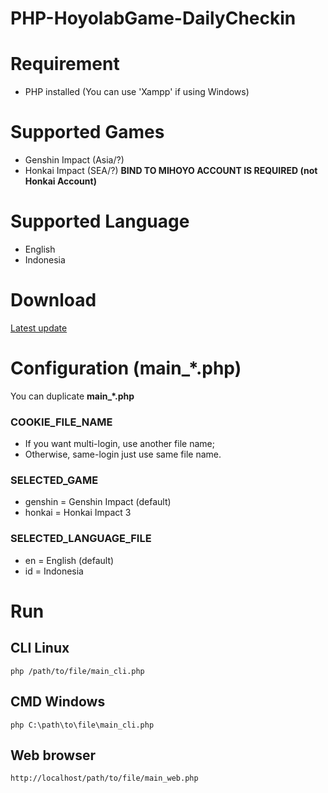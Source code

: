 PHP-HoyolabGame-DailyCheckin
===========================

# Requirement
- PHP installed (You can use 'Xampp' if using Windows)

# Supported Games
- Genshin Impact (Asia/?)
- Honkai Impact (SEA/?) **BIND TO MIHOYO ACCOUNT IS REQUIRED (not Honkai Account)**

# Supported Language
- English
- Indonesia

# Download
[Latest update](https://github.com/DOTzX/PHP-HoyolabGame-DailyCheckin/archive/refs/heads/master.zip)

# Configuration (main_*.php)
You can duplicate **main_*.php**
### COOKIE_FILE_NAME
- If you want multi-login, use another file name;
- Otherwise, same-login just use same file name.
### SELECTED_GAME
- genshin = Genshin Impact (default)
- honkai = Honkai Impact 3
### SELECTED_LANGUAGE_FILE
- en = English (default)
- id = Indonesia

# Run
## CLI Linux
```
php /path/to/file/main_cli.php
```
## CMD Windows
```
php C:\path\to\file\main_cli.php
```
## Web browser
```
http://localhost/path/to/file/main_web.php
```

